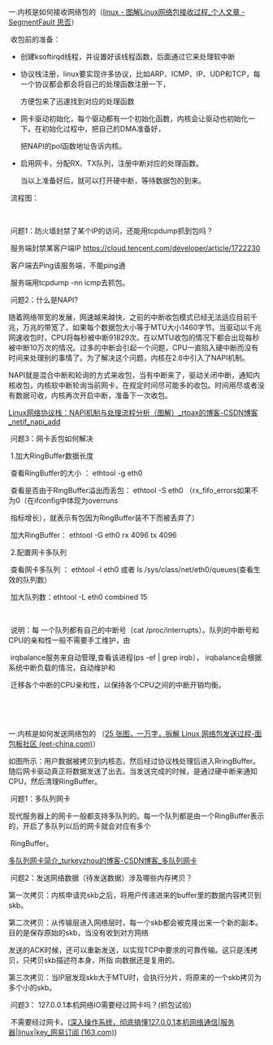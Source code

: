 一.内核是如何接收网络包的（[linux - 图解Linux网络包接收过程_个人文章 - SegmentFault 思否](https://segmentfault.com/a/1190000038374889)）

​		收包前的准备：

- 创建ksoftirqd线程，并设置好该线程函数，后面通过它来处理软中断

- 协议栈注册，linux要实现许多协议，比如ARP、ICMP、IP、UDP和TCP，每一个协议都会都会将自己的处理函数注册一下，

  方便包来了迅速找到对应的处理函数

- 网卡驱动初始化，每个驱动都有一个初始化函数，内核会让驱动也初始化一下。在初始化过程中，把自己的DMA准备好，

  把NAPI的pol函数地址告诉内核。

- 启用网卡，分配RX、TX队列，注册中断对应的处理函数。

  当以上准备好后，就可以打开硬中断，等待数据包的到来。

​		流程图：

​					

​		问题1：防火墙封禁了某个IP的访问，还能用tcpdump抓到包吗？

​					服务端封禁某客户端IP https://cloud.tencent.com/developer/article/1722230

​					客户端去Ping该服务端，不能ping通

​					服务端用tcpdump -nn icmp去抓包。



​		问题2：什么是NAPI?

​					随着网络带宽的发展，网速越来越快，之前的中断收包模式已经无法适应目前千兆，万兆的带宽了。如果每个数据包大小等于MTU大小1460字节。当驱动以千兆网速收包时，CPU将每秒被中断91829次。在以MTU收包的情况下都会出现每秒被中断10万次的情况。过多的中断会引起一个问题，CPU一直陷入硬中断而没有时间来处理别的事情了。为了解决这个问题，内核在2.6中引入了NAPI机制。

NAPI就是混合中断和轮询的方式来收包，当有中断来了，驱动关闭中断，通知内核收包，内核软中断轮询当前网卡，在规定时间尽可能多的收包。时间用尽或者没有数据可收，内核再次开启中断，准备下一次收包。

[Linux网络协议栈：NAPI机制与处理流程分析（图解）_rtoax的博客-CSDN博客_netif_napi_add](https://blog.csdn.net/Rong_Toa/article/details/109401935)

​	问题3：网卡丢包如何解决

​				1.加大RingBuffer数据长度

​							查看RingBuffer的大小 ： ethtool -g eth0

​							查看是否由于RingBuffer溢出而丢包： ethtool -S eth0   （rx_fifo_errors如果不为0（在ifconfig中体现为overruns

​									指标增长），就表示有包因为RingBuffer装不下而被丢弃了）

​							加大RingBuffer：  ethtool -G  eth0 rx 4096 tx 4096									

​				2.配置网卡多队列

​							查看网卡多队列 ：  ethtool -l eth0  或者  ls /sys/class/net/eth0/queues(查看生效的队列数）

​							加大队列数：ethtool -L eth0 combined 15

​				

​				说明：每 一个队列都有自己的中断号（cat /proc/interrupts）。队列的中断号和CPU的亲和性一般不需要手工维护，由

​							irqbalance服务来自动管理,查看该进程(ps -ef | grep irqb）， irqbalance会根据系统中断负载的情况，自动维护和

​							迁移各个中断的CPU亲和性，以保持各个CPU之间的中断开销均衡。

​				

​							

一.内核是如何发送网络包的 （[25 张图，一万字，拆解 Linux 网络包发送过程-面包板社区 (eet-china.com)](https://www.eet-china.com/mp/a88353.html)）

如图所示：用户数据被拷贝到内核态，然后经过协议栈处理后进入RringBuffer。随后网卡驱动真正将数据发送了出去。当发送完成的时候，是通过硬中断来通知CPU，然后清理RingBuffer。

​		问题1：多队列网卡

​		现代服务器上的网卡一般都支持多队列的。每一个队列都是由一个RingBuffer表示的，开启了多队列以后的网卡就会对应有多个

​		RingBuffer。

[多队列网卡简介_turkeyzhou的博客-CSDN博客_多队列网卡](https://blog.csdn.net/turkeyzhou/article/details/7528182)



​		问题2：发送网络数据（待发送数据）涉及哪些内存拷贝？

​				第一次拷贝：内核申请完skb之后，将用户传递进来的buffer里的数据内容拷贝到skb。

​				第二次拷贝：从传输层进入网络层时，每一个skb都会被克隆出来一个新的副本。目的是保存原始的skb，当没有收到对方网络

​										发送的ACK时候，还可以重新发送，以实现TCP中要求的可靠传输。这只是浅拷贝，只拷贝skb描述符本身，所指									向数据还是复用的。

​				第三次拷贝：当IP层发现skb大于MTU时，会执行分片，将原来的一个skb拷贝为多个小的skb。



​		问题3： 127.0.0.1本机网络IO需要经过网卡吗？(抓包试验)

​					  不需要经过网卡。([深入操作系统，彻底搞懂127.0.0.1本机网络通信|服务器|linux|key_网易订阅 (163.com)](https://www.163.com/dy/article/GDJEB7R50511X1MK.html))

​	